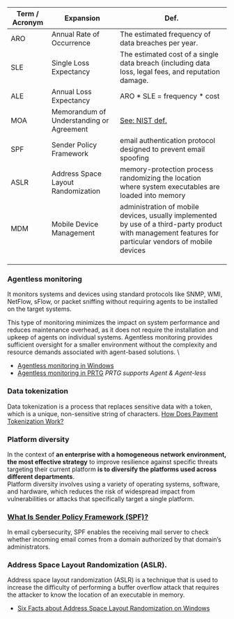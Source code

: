 | Term / Acronym | Expansion | Def. |
|-|-|-|
|ARO|Annual Rate of Occurrence|The estimated frequency of data breaches per year.|
|SLE|Single Loss Expectancy| The estimated cost of a single data breach (including data loss, legal fees, and reputation damage.|
|ALE|Annual Loss Expectancy | ARO * SLE = frequency * cost|
|MOA|Memorandum of Understanding or Agreement|[See: NIST def.](https://csrc.nist.gov/glossary/term/memorandum_of_understanding_or_agreement)|
|SPF|Sender Policy Framework|email authentication protocol designed to prevent email spoofing|
|ASLR|Address Space Layout Randomization|memory-protection process randomizing the location where system executables are loaded into memory|
|MDM|Mobile Device Management|administration of mobile devices, usually implemented by use of a third-party product with management features for particular vendors of mobile devices|
| | | |
| | | |
| | | |


### Agentless monitoring
It monitors systems and devices using standard protocols like SNMP, WMI, NetFlow, sFlow, or packet sniffing without requiring agents to be installed on the target systems.

This type of monitoring minimizes the impact on system performance and reduces maintenance overhead, as it does not require the installation and upkeep of agents on individual systems. Agentless monitoring provides sufficient oversight for a smaller environment without the complexity and resource demands associated with agent-based solutions. \

- [Agentless monitoring in Windows](https://learn.microsoft.com/en-us/system-center/scom/manage-agentless-monitoring?view=sc-om-2025)
- [Agentless monitoring in PRTG](https://www.paessler.com/remote-monitoring) *PRTG supports Agent & Agent-less*


### Data tokenization
Data tokenization is a process that replaces sensitive data with a token, which is a unique, non-sensitive string of characters.
[How Does Payment Tokenization Work?](https://m2pfintech.com/blog/how-does-payment-tokenization-work/)

### Platform diversity
In the context of **an enterprise with a homogeneous network environment, the most effective strategy** to improve resilience against specific threats targeting their current platform **is to diversify the platforms used across different departments**. \
Platform diversity involves using a variety of operating systems, software, and hardware, which reduces the risk of widespread impact from vulnerabilities or attacks that specifically target a single platform. 

### [What Is Sender Policy Framework (SPF)?](https://www.proofpoint.com/us/threat-reference/spf)
In email cybersecurity, SPF enables the receiving mail server to check whether incoming email comes from a domain authorized by that domain’s administrators.

### Address Space Layout Randomization (ASLR).
Address space layout randomization (ASLR) is a technique that is used to increase the difficulty of performing a buffer overflow attack that requires the attacker to know the location of an executable in memory.
- [Six Facts about Address Space Layout Randomization on Windows](https://cloud.google.com/blog/topics/threat-intelligence/six-facts-about-address-space-layout-randomization-on-windows/)

























